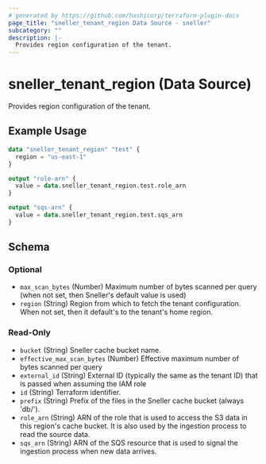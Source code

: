 ```yaml
---
# generated by https://github.com/hashicorp/terraform-plugin-docs
page_title: "sneller_tenant_region Data Source - sneller"
subcategory: ""
description: |-
  Provides region configuration of the tenant.
---
```


# sneller_tenant_region (Data Source)

Provides region configuration of the tenant.

## Example Usage

```terraform
data "sneller_tenant_region" "test" {
  region = "us-east-1"
}

output "role-arn" {
  value = data.sneller_tenant_region.test.role_arn
}

output "sqs-arn" {
  value = data.sneller_tenant_region.test.sqs_arn
}
```

<!-- schema generated by tfplugindocs -->
## Schema

### Optional

- `max_scan_bytes` (Number) Maximum number of bytes scanned per query (when not set, then Sneller's default value is used)
- `region` (String) Region from which to fetch the tenant configuration. When not set, then it default's to the tenant's home region.

### Read-Only

- `bucket` (String) Sneller cache bucket name.
- `effective_max_scan_bytes` (Number) Effective maximum number of bytes scanned per query
- `external_id` (String) External ID (typically the same as the tenant ID) that is passed when assuming the IAM role
- `id` (String) Terraform identifier.
- `prefix` (String) Prefix of the files in the Sneller cache bucket (always 'db/').
- `role_arn` (String) ARN of the role that is used to access the S3 data in this region's cache bucket. It is also used by the ingestion process to read the source data.
- `sqs_arn` (String) ARN of the SQS resource that is used to signal the ingestion process when new data arrives.


